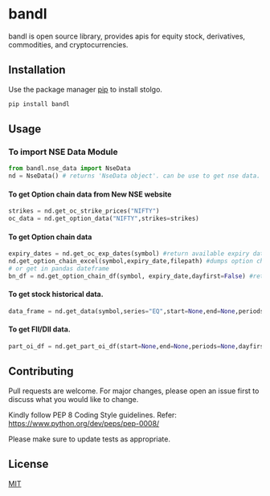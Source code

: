 # bandl

bandl is open source library, provides apis for equity stock, derivatives, commodities, and cryptocurrencies.

## Installation

Use the package manager [pip](https://pip.pypa.io/en/stable/) to install stolgo.

```bash
pip install bandl
```


## Usage

### To import NSE Data Module
```python
from bandl.nse_data import NseData
nd = NseData() # returns 'NseData object'. can be use to get nse data.
```
#### To get Option chain data from New NSE website
```python
strikes = nd.get_oc_strike_prices("NIFTY")
oc_data = nd.get_option_data("NIFTY",strikes=strikes)
```

#### To get Option chain data
```python
expiry_dates = nd.get_oc_exp_dates(symbol) #return available expiry dates
nd.get_option_chain_excel(symbol,expiry_date,filepath) #dumps option chain to file_path
# or get in pandas dateframe
bn_df = nd.get_option_chain_df(symbol, expiry_date,dayfirst=False) #returns option chain in pandas data frame.
```
#### To get stock historical data.
```python
data_frame = nd.get_data(symbol,series="EQ",start=None,end=None,periods=None,dayfirst=False) #returns historical data in pandas data frames
```

#### To get FII/DII data.
```python
part_oi_df = nd.get_part_oi_df(start=None,end=None,periods=None,dayfirst=False,workers=None)
```

## Contributing
Pull requests are welcome. For major changes, please open an issue first to discuss what you would like to change.

Kindly follow PEP 8 Coding Style guidelines. Refer: https://www.python.org/dev/peps/pep-0008/

Please make sure to update tests as appropriate.

## License
[MIT](https://choosealicense.com/licenses/mit/)
